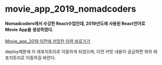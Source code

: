 ﻿# movie_app_2019_nomadcoders

#### Nomadcoders에서 수강한 React수업인데, 2019년도에 사용된 React언어로 Movie App을 생성하였다.

[Movie_app_2019 이전에 커밋한 이력 바로가기](https://github.com/ddo0ii/NomadCoders_React/tree/main/movie_app_2019)

deploy때문에 이 레포지토리로 이동하게 되었으며,
이전 커밋 내용이 궁금하면 위의 레포지토리로 이동하길 바란다.

